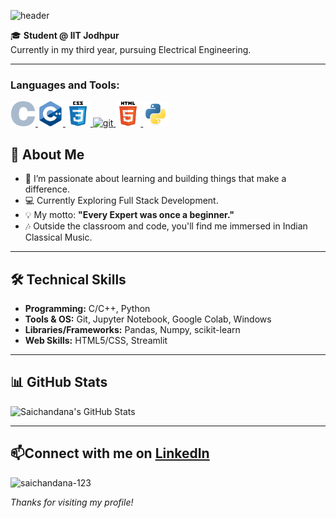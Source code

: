 ![header](https://capsule-render.vercel.app/api?text=Hii,%20SaiChandana%20here!&animation=fadeIn&type=waving&color=gradient&height=120&section=header&reversal=true)


🎓 **Student @ IIT Jodhpur**  
Currently in my third year, pursuing Electrical Engineering.

---


</p>
<h3 align="left">Languages and Tools:</h3>
<p align="left"> <a href="https://www.cprogramming.com/" target="_blank" rel="noreferrer"> <img src="https://raw.githubusercontent.com/devicons/devicon/master/icons/c/c-original.svg" alt="c" width="40" height="40"/> </a> <a href="https://www.w3schools.com/cpp/" target="_blank" rel="noreferrer"> <img src="https://raw.githubusercontent.com/devicons/devicon/master/icons/cplusplus/cplusplus-original.svg" alt="cplusplus" width="40" height="40"/> </a> <a href="https://www.w3schools.com/css/" target="_blank" rel="noreferrer"> <img src="https://raw.githubusercontent.com/devicons/devicon/master/icons/css3/css3-original-wordmark.svg" alt="css3" width="40" height="40"/> </a> <a href="https://git-scm.com/" target="_blank" rel="noreferrer"> <img src="https://www.vectorlogo.zone/logos/git-scm/git-scm-icon.svg" alt="git" width="40" height="40"/> </a> <a href="https://www.w3.org/html/" target="_blank" rel="noreferrer"> <img src="https://raw.githubusercontent.com/devicons/devicon/master/icons/html5/html5-original-wordmark.svg" alt="html5" width="40" height="40"/> </a> <a href="https://www.python.org" target="_blank" rel="noreferrer"> <img src="https://raw.githubusercontent.com/devicons/devicon/master/icons/python/python-original.svg" alt="python" width="40" height="40"/> </a> </p>


## 🌟 About Me

- 🔭 I’m passionate about learning and building things that make a difference.
- 💻 Currently Exploring Full Stack Development.
- 💡 My motto: **"Every Expert was once a beginner."**
- 🎶 Outside the classroom and code, you'll find me immersed in Indian Classical Music.

---

## 🛠️ Technical Skills

- **Programming:** C/C++, Python  
- **Tools & OS:** Git, Jupyter Notebook, Google Colab, Windows  
- **Libraries/Frameworks:** Pandas, Numpy, scikit-learn  
- **Web Skills:** HTML5/CSS, Streamlit  
---

## 📊 GitHub Stats

![Saichandana's GitHub Stats](https://github-readme-stats.vercel.app/api?username=Saichandana-123&show_icons=true&theme=radical)

---
## 📫Connect with me on [LinkedIn](https://www.linkedin.com/in/saichandana-tumma-6a8a08285/)

<p align="left"> <img src="https://komarev.com/ghpvc/?username=saichandana-123&label=Profile%20views&color=0e75b6&style=flat" alt="saichandana-123" /> </p>

*Thanks for visiting my profile!*

<!--
**Saichandana-123/Saichandana-123** is a ✨ _special_ ✨ repository because its `README.md` (this file) appears on your GitHub profile.

Here are some ideas to get you started:

- 🔭 I’m currently working on ...
- 🌱 I’m currently learning ...
- 👯 I’m looking to collaborate on ...
- 🤔 I’m looking for help with ...
- 💬 Ask me about ...
- 📫 How to reach me: ...
- 😄 Pronouns: ...
- ⚡ Fun fact: ...
-->

